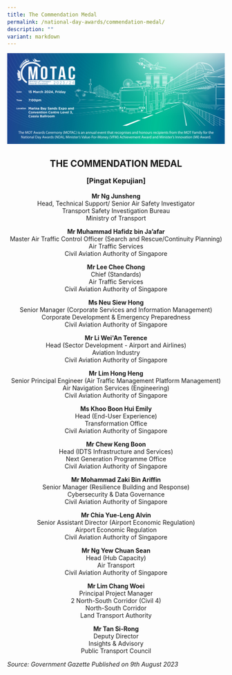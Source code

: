 ```yaml
---
title: The Commendation Medal
permalink: /national-day-awards/commendation-medal/
description: ""
variant: markdown
---
```

![](/images/hero.png) 
<center>
  <h2>THE COMMENDATION MEDAL</h2>
  <h3>[Pingat Kepujian]</h3>
</center>
<center>
  
  <p>
    <b>Mr Ng Junsheng</b><br>
    Head, Technical Support/ Senior Air Safety Investigator<br>
    Transport Safety Investigation Bureau<br>
    Ministry of Transport
  </p>
  <p>
    <b>Mr Muhammad Hafidz bin Ja’afar</b><br>
    Master Air Traffic Control Officer (Search and Rescue/Continuity Planning)<br>
    Air Traffic Services<br>
    Civil Aviation Authority of Singapore
  </p>
  <p>
    <b>Mr Lee Chee Chong</b><br>
    Chief (Standards)<br>
    Air Traffic Services<br>
    Civil Aviation Authority of Singapore
  </p>
  <p>
    <b>Ms Neu Siew Hong</b><br>
    Senior Manager (Corporate Services and Information Management)<br>
    Corporate Development &amp; Emergency Preparedness<br>
    Civil Aviation Authority of Singapore
  </p>
  <p>
    <b>Mr Li Wei'An Terence</b><br>
    Head (Sector Development - Airport and Airlines)<br>
    Aviation Industry<br>
    Civil Aviation Authority of Singapore
  </p>
  <p>
    <b>Mr Lim Hong Heng</b><br>
    Senior Principal Engineer (Air Traffic Management Platform Management)<br>
    Air Navigation Services (Engineering)<br>
    Civil Aviation Authority of Singapore
  </p>
  <p>
    <b>Ms Khoo Boon Hui Emily</b><br>
    Head (End-User Experience)<br>
    Transformation Office<br>
    Civil Aviation Authority of Singapore
  </p>
  <p>
    <b>Mr Chew Keng Boon</b><br>
    Head (IDTS Infrastructure and Services)<br>
    Next Generation Programme Office<br>
    Civil Aviation Authority of Singapore
  </p>
  <p>
    <b>Mr Mohammad Zaki Bin Ariffin</b><br>
    Senior Manager (Resilience Building and Response)<br>
    Cybersecurity &amp; Data Governance<br>
    Civil Aviation Authority of Singapore
  </p>
  <p>
    <b>Mr Chia Yue-Leng Alvin</b><br>
    Senior Assistant Director (Airport Economic Regulation)<br>
    Airport Economic Regulation<br>
    Civil Aviation Authority of Singapore
  </p>
  <p>
    <b>Mr Ng Yew Chuan Sean</b><br>
    Head (Hub Capacity)<br>
    Air Transport<br>
    Civil Aviation Authority of Singapore
  </p>
  <p>
    <b>Mr Lim Chang Woei</b><br>
    Principal Project Manager<br>
    2 North-South Corridor (Civil 4)<br>
    North-South Corridor<br>
    Land Transport Authority
  </p>
  
  
  <p>
    <b>Mr Tan Si-Rong</b><br>
    Deputy Director<br>
    Insights &amp; Advisory<br>
    Public Transport Council
  </p>
</center>

*Source: Government Gazette Published on 9th August 2023*

<style>
  h3 {
    margin-top: 0 !important;
  }
</style>